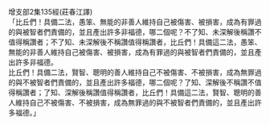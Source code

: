 增支部2集135經(莊春江譯)  
「比丘們！具備二法，愚笨、無能的非善人維持自己被傷害、被損害，成為有罪過的與被智者們責備的，並且產出許多非福德，哪二個呢？不了知、未深解後稱讚不值得稱讚者；不了知、未深解後不稱讚值得稱讚者，比丘們！具備這二法，愚笨、無能的非善人維持自己被傷害、被損害，成為有罪過的與被智者們責備的，並且產出許多非福德。  
比丘們！具備二法，賢智、聰明的善人維持自己不被傷害、不被損害，成為無罪過的與不被智者們責備的，並且產出許多福德，哪二個呢？了知、深解後不稱讚不值得稱讚者；了知、深解後稱讚值得稱讚者，比丘們！具備這二法，賢智、聰明的善人維持自己不被傷害、不被損害，成為無罪過的與不被智者們責備的，並且產出許多福德。」  
  
  
